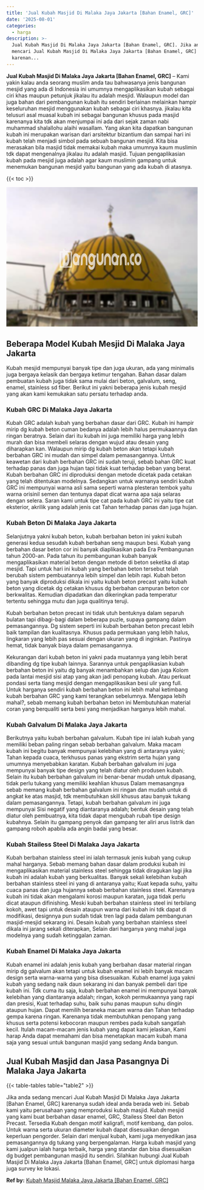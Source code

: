 ```yaml
---
title: 'Jual Kubah Masjid Di Malaka Jaya Jakarta [Bahan Enamel, GRC]'
date: '2025-08-01'
categories:
  - harga
description: >-
  Jual Kubah Masjid Di Malaka Jaya Jakarta [Bahan Enamel, GRC]. Jika anda sedang
  mencari Jual Kubah Masjid Di Malaka Jaya Jakarta [Bahan Enamel, GRC]
  karenan...
---
```


**Jual Kubah Masjid Di Malaka Jaya Jakarta \[Bahan Enamel, GRC\]** – Kami yakin kalau anda seorang muslim anda tau bahwasanya jenis bangunan mesjid yang ada di Indonesia ini umumnya mengaplikasikan kubah sebagai ciri khas maupun petunjuk jikalau itu adalah mesjid. Walaupun model dan juga bahan dari pembangunan kubah itu sendiri berlainan melainkan hampir keseluruhan mesjid menggunakan kubah sebagai ciri khasnya. jikalau kita telusuri asal muasal kubah ini sebagai bangunan khusus pada masjid karenanya kita tdk akan menjumpai ini ada dari sejak zaman nabi muhammad shalallohu alaihi wasallam. Yang akan kita dapatkan bangunan kubah ini merupakan warisan dari arsitektur bizantium dan sampai hari ini kubah telah menjadi simbol pada sebuah bangunan mesjid. Kita bisa merasakan bila masjid tidak memakai kubah maka umumnya kaum muslimin tdk dapat mengenalnya jikalau itu adalah masjid. Tujuan pengaplikasian kubah pada mesjid juga adalah agar kaum muslimin gampang untuk menemukan bangunan mesjid yaitu bangunan yang ada kubah di atasnya.

{{< toc >}}

![Jual Kubah Masjid Di Malaka Jaya Jakarta [Bahan Enamel, GRC]](/images/jual-kubah-masjid-39.png)

## Beberapa Model Kubah Mesjid Di Malaka Jaya Jakarta

Kubah mesjid mempunyai banyak tipe dan juga ukuran, ada yang minimalis juga bergaya kelasik dan bergaya ketimur tengahan. Bahan dasar dalam pembuatan kubah juga tidak sama mulai dari beton, galvalum, seng, enamel, stainless sd fiber. Berikut ini yakni beberapa jenis kubah mesjid yang akan kami kemukakan satu persatu terhadap anda.

### Kubah GRC Di Malaka Jaya Jakarta

Kubah GRC adalah kubah yang berbahan dasar dari GRC. Kubah ini hampir mirip dg kubah beton cuman bedanya adalah lebih halus permukaannya dan ringan beratnya. Selain dari itu kubah ini juga memiliki harga yang lebih murah dan bisa membeli selaras dengan wujud atau desain yang diharapkan kan. Walaupun mirip dg kubah beton akan tetapi kubah berbahan GRC ini mudah dan simpel dalam pemasangannya. Untuk keawetan dari kubah berbahan GRC ini sudah teruji, sebab bahan GRC kuat terhadap panas dan juga hujan tapi tidak kuat terhadap beban yang berat. Kubah berbahan GRC ini diproduksi dengan metode dicetak pada cetakan yang telah ditentukan modelnya. Sedangkan untuk warnanya sendiri kubah GRC ini mempunyai warna asli sama seperti warna plesteran tembok yaitu warna orisinil semen dan tentunya dapat dicat warna apa saja selaras dengan selera. Saran kami untuk tipe cat pada kubah GRC ini yaitu tipe cat eksterior, akrilik yang adalah jenis cat Tahan terhadap panas dan juga hujan.

### Kubah Beton Di Malaka Jaya Jakarta

Selanjutnya yakni kubah beton, kubah berbahan beton ini yakni kubah generasi kedua sesudah kubah berbahan seng maupun besi. Kubah yang berbahan dasar beton cor ini banyak diaplikasikan pada Era Pembangunan tahun 2000-an. Pada tahun itu pembangunan kubah banyak mengaplikasikan material beton dengan metode di beton seketika di atap mesjid. Tapi untuk hari ini kubah yang berbahan beton tersebut telah berubah sistem pembuatannya lebih simpel dan lebih rapi. Kubah beton yang banyak diproduksi dikala ini yaitu kubah beton precast yaitu kubah beton yang dicetak dg cetakan khusus dg berbahan campuran beton cor berkwalitas. Kemudian dipadatkan dan dikeringkan pada temperatur tertentu sehingga mutu dan juga qualitinya teruji.

Kubah berbahan beton precast ini tidak utuh bentuknya dalam separuh bulatan tapi dibagi-bagi dalam beberapa puzle, supaya gampang dalam pemasangannya. Dg sistem seperti ini kubah berbahan beton precast lebih baik tampilan dan kualitasnya. Khusus pada permukaan yang lebih halus, lingkaran yang lebih pas sesuai dengan ukuran yang di inginkan. Pastinya hemat, tidak banyak biaya dalam pemasangannya.

Kekurangan dari kubah beton ini yakni pada muatannya yang lebih berat dibanding dg tipe kubah lainnya. Sarannya untuk pengaplikasian kubah berbahan beton ini yaitu dg banyak menambahkan selup dan juga Kolom pada lantai mesjid sisi atap yang akan jadi penopang kubah. Atau perkuat pondasi serta tiang mesjid dengan mengaplikasikan besi ulir yang full. Untuk harganya sendiri kubah berbahan beton ini lebih mahal ketimbang kubah berbahan GRC yang kami terangkan sebelumnya. Mengapa lebih mahal?, sebab memang kubah berbahan beton ini Membutuhkan material coran yang berqualiti serta besi yang menjadikan harganya lebih mahal.

### Kubah Galvalum Di Malaka Jaya Jakarta

Berikutnya yaitu kubah berbahan galvalum. Kubah tipe ini ialah kubah yang memiliki beban paling ringan sebab berbahan galvalum. Maka macam kubah ini begitu banyak mempunyai kelebihan yang di antaranya yakni; Tahan kepada cuaca, terkhusus panas yang ekstrim serta hujan yang umumnya menyebabkan karatan. Kubah berbahan galvalum ini juga mempunyai banyak tipe design yang telah diatur oleh produsen kubah. Selain itu kubah berbahan galvalum ini benar-benar mudah untuk dipasang, tidak perlu tukang yang memiliki keahlian khusus Dalam memasangnya sebab memang kubah berbahan galvalum ini ringan dan mudah untuk di angkat ke atas masjid, tdk membutuhkan skill khusus atau banyak tukang dalam pemasangannya. Tetapi, kubah berbahan galvalum ini juga mempunyai Sisi negatif yang diantaranya adalah; bentuk desain yang telah diatur oleh pembuatnya, kita tidak dapat mengubah rubah tipe design kubahnya. Selain itu gampang penyok dan gampang ter aliri arus listrik dan gampang roboh apabila ada angin badai yang besar.

### Kubah Stailess Steel Di Malaka Jaya Jakarta

Kubah berbahan stainless steel ini ialah termasuk jenis kubah yang cukup mahal harganya. Sebab memang bahan dasar dalam produksi kubah ini mengaplikasikan material stainless steel sehingga tidak diragukan lagi jika kubah ini adalah kubah yang berkualitas. Banyak sekali kelebihan kubah berbahan stainless steel ini yang di antaranya yaitu; Kuat kepada suhu, yaitu cuaca panas dan juga hujannya sebab berbahan stainless steel. Karenanya kubah ini tidak akan mengalami korosi maupun karatan, juga tidak perlu dicat ataupun difinishing. Meski kubah berbahan stainless steel ini terbilang kokoh, awet tapi untuk desain ataupun warna dari kubah ini tdk dapat di modifikasi, designnya pun sudah tidak tren lagi pada dalam pembangunan masjid-mesjid sekarang ini. Desain kubah yang berbahan stainless steel dikala ini jarang sekali diterapkan, Selain dari harganya yang mahal juga modelnya yang sudah ketinggalan zaman.

### Kubah Enamel Di Malaka Jaya Jakarta

Kubah enamel ini adalah jenis kubah yang berbahan dasar material ringan mirip dg galvalum akan tetapi untuk kubah enamel ini lebih banyak macam design serta warna-warna yang bisa disesuaikan. Kubah enamel juga yakni kubah yang sedang naik daun sekarang ini dan banyak pembeli dari tipe kubah ini. Tdk cuma itu saja, kubah berbahan enamel ini mempunyai banyak kelebihan yang diantaranya adalah; ringan, kokoh permukaannya yang rapi dan presisi, Kuat terhadap suhu, baik suhu panas maupun suhu dingin ataupun hujan. Dapat memilih beraneka macam warna dan Tahan terhadap gempa karena ringan. Karenanya tidak membutuhkan penopang yang khusus serta potensi kebocoran maupun rembes pada kubah sangatlah kecil. Itulah macam-macam jenis kubah yang dapat kami jelaskan, Kami harap Anda dapat memahami dan bisa menetapkan macam kubah mana saja yang sesuai untuk bangunan masjid yang sedang Anda bangun.

## Jual Kubah Masjid dan Jasa Pasangnya Di Malaka Jaya Jakarta

{{< table-tables table="table2" >}}

Jika anda sedang mencari Jual Kubah Masjid Di Malaka Jaya Jakarta \[Bahan Enamel, GRC\] karenanya sudah ideal anda berada web ini. Sebab kami yaitu perusahaan yang memproduksi kubah masjid. Kubah mesjid yang kami buat berbahan dasar enamel, GRC, Stailess Steel dan Beton Precast. Tersedia Kubah dengan motif kaligrafi, motif kembang, dan polos. Untuk warna serta ukuran diameter kubah dapat disesuaikan dengan keperluan pengorder. Selain dari menjual kubah, kami juga menyedikan jasa pemasangannya dg tukang yang berpengalaman. Harga kubah masjid yang kami jualpun ialah harga terbaik, harga yang standar dan bisa disesuaikan dg budget pembangunan masjid itu sendiri. Silahkan hubungi Jual Kubah Masjid Di Malaka Jaya Jakarta \[Bahan Enamel, GRC\] untuk diplomasi harga juga survey ke lokasi.

**Ref by:** [Kubah Masjid Malaka Jaya Jakarta [Bahan Enamel, GRC]](https://id.wikipedia.org/wiki/Kubah)
